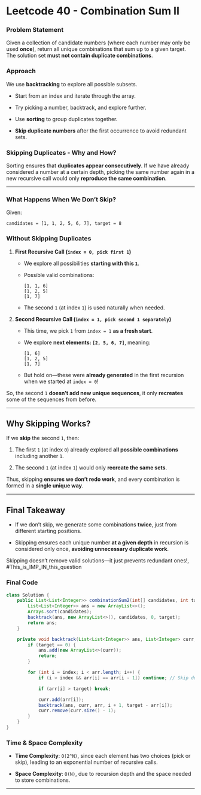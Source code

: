 # **Leetcode 40 - Combination Sum II**

### **Problem Statement**

Given a collection of candidate numbers (where each number may only be used **once**), return all unique combinations that sum up to a given target. The solution set **must not contain duplicate combinations**.

### **Approach**

We use **backtracking** to explore all possible subsets.

- Start from an index and iterate through the array.
    
- Try picking a number, backtrack, and explore further.
    
- Use **sorting** to group duplicates together.
    
- **Skip duplicate numbers** after the first occurrence to avoid redundant sets.
    

### **Skipping Duplicates - Why and How?**

Sorting ensures that **duplicates appear consecutively**. If we have already considered a number at a certain depth, picking the same number again in a new recursive call would only **reproduce the same combination**.

---

### **What Happens When We Don’t Skip?**

Given:

```plaintext
candidates = [1, 1, 2, 5, 6, 7], target = 8
```

### **Without Skipping Duplicates**

1. **First Recursive Call (`index = 0, pick first 1`)**
    
    - We explore all possibilities **starting with this `1`**.
        
    - Possible valid combinations:
        
        ```
        [1, 1, 6]
        [1, 2, 5]
        [1, 7]
        ```
        
    - The second `1` (at index `1`) is used naturally when needed.
        
2. **Second Recursive Call (`index = 1, pick second 1 separately`)**
    
    - This time, we pick `1` from `index = 1` **as a fresh start**.
        
    - We explore **next elements: `[2, 5, 6, 7]`**, meaning:
        
        ```
        [1, 6]
        [1, 2, 5]
        [1, 7]
        ```
        
    - But hold on—these were **already generated** in the first recursion when we started at `index = 0`!
        

So, the second `1` **doesn’t add new unique sequences**, it only **recreates** some of the sequences from before.

---

## **Why Skipping Works?**

If we **skip** the second `1`, then:

1. The first `1` (at index `0`) already explored **all possible combinations** including another `1`.
    
2. The second `1` (at index `1`) would only **recreate the same sets**.
    

Thus, skipping **ensures we don’t redo work**, and every combination is formed in a **single unique way**.

---

## **Final Takeaway**

- If we don’t skip, we generate some combinations **twice**, just from different starting positions.
    
- Skipping ensures each unique number **at a given depth** in recursion is considered only once, **avoiding unnecessary duplicate work**.
    

Skipping doesn’t remove valid solutions—it just prevents redundant ones!, #This_is_IMP_IN_this_question
### **Final Code**

```java
class Solution {
    public List<List<Integer>> combinationSum2(int[] candidates, int target) {
        List<List<Integer>> ans = new ArrayList<>();
        Arrays.sort(candidates);
        backtrack(ans, new ArrayList<>(), candidates, 0, target);
        return ans;
    }

    private void backtrack(List<List<Integer>> ans, List<Integer> curr, int[] arr, int index, int target) {
        if (target == 0) {
            ans.add(new ArrayList<>(curr));
            return;
        }

        for (int i = index; i < arr.length; i++) {
            if (i > index && arr[i] == arr[i - 1]) continue; // Skip duplicates

            if (arr[i] > target) break; 

            curr.add(arr[i]);
            backtrack(ans, curr, arr, i + 1, target - arr[i]);
            curr.remove(curr.size() - 1);
        }
    }
}
```

### **Time & Space Complexity**

- **Time Complexity**: `O(2^N)`, since each element has two choices (pick or skip), leading to an exponential number of recursive calls.
    
- **Space Complexity**: `O(N)`, due to recursion depth and the space needed to store combinations.
    

---
